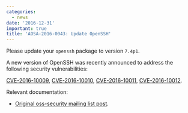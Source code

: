```yaml
---
categories:
  - news
date: '2016-12-31'
important: true
title: 'AOSA-2016-0043: Update OpenSSH'
---
```



Please update your `openssh` package to version `7.4p1`.

A new version of OpenSSH was recently announced to address the following security vulnerabilities:

[CVE-2016-10009](https://cve.mitre.org/cgi-bin/cvename.cgi?name=CVE-2016-10009), [CVE-2016-10010](https://cve.mitre.org/cgi-bin/cvename.cgi?name=CVE-2016-10010), [CVE-2016-10011](https://cve.mitre.org/cgi-bin/cvename.cgi?name=CVE-2016-10011), [CVE-2016-10012](https://cve.mitre.org/cgi-bin/cvename.cgi?name=CVE-2016-10012).

Relevant documentation:

- [Original oss-security mailing list post](http://seclists.org/oss-sec/2016/q4/708).
